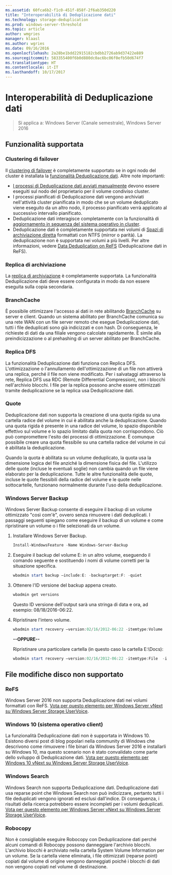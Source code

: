 ```yaml
---
ms.assetid: 60fca6b2-f1c0-451f-858f-2f6ab350d220
title: "Interoperabilità di Deduplicazione dati"
ms.technology: storage-deduplication
ms.prod: windows-server-threshold
ms.topic: article
author: wmgries
manager: klaasl
ms.author: wgries
ms.date: 09/16/2016
ms.openlocfilehash: 2a28be1bdd22915182cbdbb2726ab9d37422e889
ms.sourcegitcommit: 583355400f6b0d880dc0ac6bc06f0efb50d674f7
ms.translationtype: HT
ms.contentlocale: it-IT
ms.lasthandoff: 10/17/2017
---
```

# <a name="data-deduplication-interoperability"></a>Interoperabilità di Deduplicazione dati

> Si applica a: Windows Server (Canale semestrale), Windows Server 2016

## <a id="supported"></a>Funzionalità supportata

### <a id="supported-clusters"></a>Clustering di failover

Il [clustering di failover](../..//failover-clustering/failover-clustering-overview.md) è completamente supportato se in ogni nodo del cluster è installata la [funzionalità Deduplicazione dati](install-enable.md#install-dedup). Altre note importanti:

* [I processi di Deduplicazione dati avviati manualmente](run.md#running-dedup-jobs-manually) devono essere eseguiti sul nodo del proprietario per il volume condiviso cluster.
* I processi pianificati di Deduplicazione dati vengono archiviati nell'attività cluster pianificata in modo che se un volume deduplicato viene eseguito da un altro nodo, il processo pianificato verrà applicato al successivo intervallo pianificato.
* Deduplicazione dati interagisce completamente con la funzionalità di [aggiornamento in sequenza del sistema operativo in cluster](../..//failover-clustering/cluster-operating-system-rolling-upgrade.md).
* Deduplicazione dati è completamente supportata nei volumi di [Spazi di archiviazione diretta](../storage-spaces/storage-spaces-direct-overview.md) formattati con NTFS (mirror o parità). La deduplicazione non è supportata nei volumi a più livelli. Per altre informazioni, vedere [Data Deduplication on ReFS](interop.md#unsupported-refs) (Deduplicazione dati in ReFS).

### <a id="supported-storage-replica"></a>Replica di archiviazione
La [replica di archiviazione](../storage-replica/storage-replica-overview.md) è completamente supportata. La funzionalità Deduplicazione dati deve essere configurata in modo da non essere eseguita sulla copia secondaria.

### <a id="supported-branchcache"></a>BranchCache
È possibile ottimizzare l'accesso ai dati in rete abilitando [BranchCache](../../networking/branchcache/branchcache.md) su server e client. Quando un sistema abilitato per BranchCache comunica su una rete WAN con un file server remoto che esegue Deduplicazione dati, tutti i file deduplicati sono già indicizzati e con hash. Di conseguenza, le richieste di dati da una filiale vengono calcolate rapidamente. È simile alla preindicizzazione o al prehashing di un server abilitato per BranchCache.

### <a id="supported-dfsr"></a>Replica DFS
La funzionalità Deduplicazione dati funziona con Replica DFS. L'ottimizzazione o l'annullamento dell'ottimizzazione di un file non attiverà una replica, perché il file non viene modificato. Per i salvataggi attraverso la rete, Replica DFS usa RDC (Remote Differential Compression), non i blocchi nell'archivio blocchi. I file per la replica possono anche essere ottimizzati tramite deduplicazione se la replica usa Deduplicazione dati.

### <a id="supported-quotas"></a>Quote
Deduplicazione dati non supporta la creazione di una quota rigida su una cartella radice del volume in cui è abilitata anche la deduplicazione. Quando una quota rigida è presente in una radice del volume, lo spazio disponibile effettivo sul volume e lo spazio limitato dalla quota non corrispondono. Ciò può compromettere l'esito dei processi di ottimizzazione. È comunque possibile creare una quota flessibile su una cartella radice del volume in cui è abilitata la deduplicazione. 

Quando la quota è abilitata su un volume deduplicato, la quota usa la dimensione logica del file anziché la dimensione fisica del file. L'utilizzo delle quote (incluse le eventuali soglie) non cambia quando un file viene elaborato per la deduplicazione. Tutte le altre funzionalità delle quote, incluse le quote flessibili della radice del volume e le quote nelle sottocartelle, funzionano normalmente durante l'uso della deduplicazione.

### <a id="supported-windows-server-backup"></a>Windows Server Backup
Windows Server Backup consente di eseguire il backup di un volume ottimizzato "così com'è", ovvero senza rimuovere i dati deduplicati. I passaggi seguenti spiegano come eseguire il backup di un volume e come ripristinare un volume o i file selezionati da un volume.
1. Installare Windows Server Backup.  
    ```PowerShell
    Install-WindowsFeature -Name Windows-Server-Backup
    ```

2. Eseguire il backup del volume E: in un altro volume, eseguendo il comando seguente e sostituendo i nomi di volume corretti per la situazione specifica.  
    ```PowerShell
    wbadmin start backup –include:E: -backuptarget:F: -quiet
    ```
3. Ottenere l'ID versione del backup appena creato.

    ```PowerShell
    wbadmin get versions
    ```

    Questo ID versione dell'output sarà una stringa di data e ora, ad esempio: 08/18/2016-06:22.

4. Ripristinare l'intero volume.
    ```PowerShell
    wbadmin start recovery –version:02/16/2012-06:22 -itemtype:Volume  -items:E: -recoveryTarget:E:
    ```

    **--OPPURE--**  

    Ripristinare una particolare cartella (in questo caso la cartella E:\Docs):
    ```PowerShell
    wbadmin start recovery –version:02/16/2012-06:22 -itemtype:File  -items:E:\Docs  -recursive
    ```

## <a id="unsupported"></a>File modifiche disco non supportato
### <a id="unsupported-refs"></a>ReFS
Windows Server 2016 non supporta Deduplicazione dati nei volumi formattati con ReFS. [Vota per questo elemento per Windows Server vNext su Windows Server Storage UserVoice](https://windowsserver.uservoice.com/forums/295056-storage/suggestions/7962813-support-deduplication-on-refs).

### <a id="unsupported-windows-client"></a>Windows 10 (sistema operativo client)
La funzionalità Deduplicazione dati non è supportata in Windows 10. Esistono diversi post di blog popolari nella community di Windows che descrivono come rimuovere i file binari da Windows Server 2016 e installarli su Windows 10, ma questo scenario non è stato convalidato come parte dello sviluppo di Deduplicazione dati. [Vota per questo elemento per Windows 10 vNext su Windows Server Storage UserVoice](https://windowsserver.uservoice.com/forums/295056-storage/suggestions/9011008-add-deduplication-support-to-client-os).

### <a id="unsupported-windows-search"></a>Windows Search
Windows Search non supporta Deduplicazione dati. Deduplicazione dati usa reparse point che Windows Search non può indicizzare, pertanto tutti i file deduplicati vengono ignorati ed esclusi dall'indice. Di conseguenza, i risultati della ricerca potrebbero essere incompleti per i volumi deduplicati. [Vota per questo elemento per Windows Server vNext su Windows Server Storage UserVoice](https://windowsserver.uservoice.com/forums/295056-storage/suggestions/17888647-make-windows-search-service-work-with-data-dedupli).

### <a id="unsupported-robocopy"></a>Robocopy
Non è consigliabile eseguire Robocopy con Deduplicazione dati perché alcuni comandi di Robocopy possono danneggiare l'archivio blocchi. L'archivio blocchi è archiviato nella cartella System Volume Information per un volume. Se la cartella viene eliminata, i file ottimizzati (reparse point) copiati dal volume di origine vengono danneggiati poiché i blocchi di dati non vengono copiati nel volume di destinazione.